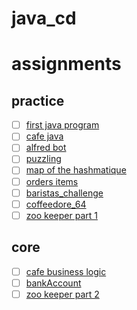 # java_cd


# assignments

## practice

- [ ] [first java program](assignments/practice/first_java_program/README.md) 
- [ ] [cafe java](assignments/practice/cafe_java/README.md) 
- [ ] [alfred bot](assignments/practice/alfred_bot/README.md) 
- [ ] [puzzling](assignments/practice/puzzling/README.md) 
- [ ] [map of the hashmatique](assignments/practice/map_of_the_hashmatique/README.md) 
- [ ] [orders items](assignments/practice/orders_items/README.md) 
- [ ] [baristas_challenge](assignments/practice/baristas_challenge/README.md) 
- [ ] [coffeedore_64](assignments/practice/coffeedore_64/README.md) 
- [ ] [zoo keeper part 1](assignments/practice/zoo_keeper_part_1/README.md) 

## core

- [ ] [cafe business logic](assignments/core/cafe_business_logic/README.md) 
- [ ] [bankAccount](assignments/core/bankAccount/README.md) 
- [ ] [zoo keeper part 2](assignments/core/zoo_keeper_part_2/README.md) 